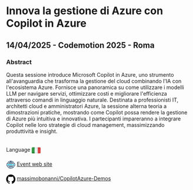 # Innova la gestione di Azure con Copilot in Azure
##  14/04/2025 - Codemotion 2025 - Roma
### Abstract 
Questa sessione introduce Microsoft Copilot in Azure, uno strumento all'avanguardia che trasforma la gestione del cloud combinando l'IA con l'ecosistema Azure. Fornisce una panoramica su come utilizzare i modelli LLM per navigare servizi, ottimizzare costi e migliorare l'efficienza attraverso comandi in linguaggio naturale. Destinata a professionisti IT, architetti cloud e amministratori Azure, la sessione alterna teoria a dimostrazioni pratiche, mostrando come Copilot possa rendere la gestione di Azure più intuitiva e innovativa. I partecipanti impareranno a integrare Copilot nelle loro strategie di cloud management, massimizzando produttività e insight.

<br/>
Language <img width="25" src="https://raw.githubusercontent.com/massimobonanni/massimobonanni/master/images/flagitaly.svg" style="vertical-align:middle">

<br/>
<p>
<img width="25" src="https://raw.githubusercontent.com/massimobonanni/massimobonanni/master/images/eventwebsite.svg" style="vertical-align:middle"> 
<a href="https://conferences.codemotion.com/rome2025">Event web site</a>
</p>

<p>
<img width="25" src="https://raw.githubusercontent.com/massimobonanni/massimobonanni/master/images/github.svg" style="vertical-align:middle"> 
<a href="https://github.com/massimobonanni/CopilotAzure-Demos" target="_blank">massimobonanni/CopilotAzure-Demos
</a>
</p>



